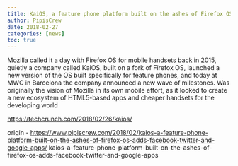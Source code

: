 ```yaml
---
title: KaiOS, a feature phone platform built on the ashes of Firefox OS, adds Facebook, Twitter and Google apps
author: PipisCrew
date: 2018-02-27
categories: [news]
toc: true
---
```


Mozilla called it a day with Firefox OS for mobile handsets back in 2015, quietly a company called KaiOS, built on a fork of Firefox OS, launched a new version of the OS built specifically for feature phones, and today at MWC in Barcelona the company announced a new wave of milestones. Was originally the vision of Mozilla in its own mobile effort, as it looked to create a new ecosystem of HTML5-based apps and cheaper handsets for the developing world

https://techcrunch.com/2018/02/26/kaios/

origin - https://www.pipiscrew.com/2018/02/kaios-a-feature-phone-platform-built-on-the-ashes-of-firefox-os-adds-facebook-twitter-and-google-apps/ kaios-a-feature-phone-platform-built-on-the-ashes-of-firefox-os-adds-facebook-twitter-and-google-apps